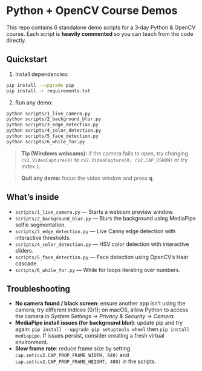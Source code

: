 # Python + OpenCV Course Demos

This repo contains 6 standalone demo scripts for a 3‑day Python & OpenCV course.
Each script is **heavily commented** so you can teach from the code directly.

## Quickstart

1) Install dependencies:
```bash
pip install --upgrade pip
pip install -r requirements.txt
```

2) Run any demo:
```bash
python scripts/1_live_camera.py
python scripts/2_background_blur.py
python scripts/3_edge_detection.py
python scripts/4_color_detection.py
python scripts/5_face_detection.py
python scripts/6_while_for.py
```

> **Tip (Windows webcams):** if the camera fails to open, try changing `cv2.VideoCapture(0)` to `cv2.VideoCapture(0, cv2.CAP_DSHOW)` or try index `1`.

> **Quit any demo:** focus the video window and press **q**.

## What’s inside

- `scripts/1_live_camera.py` — Starts a webcam preview window.
- `scripts/2_background_blur.py` — Blurs the background using MediaPipe selfie segmentation.
- `scripts/3_edge_detection.py` — Live Canny edge detection with interactive thresholds.
- `scripts/4_color_detection.py` — HSV color detection with interactive sliders.
- `scripts/5_face_detection.py` — Face detection using OpenCV’s Haar cascade.
- `scripts/6_while_for.py` — While for loops iterating over numbers.

## Troubleshooting

- **No camera found / black screen**: ensure another app isn’t using the camera; try different indices (0/1); on macOS, allow Python to access the camera in *System Settings → Privacy & Security → Camera*.
- **MediaPipe install issues (for background blur)**: update pip and try again: `pip install --upgrade pip setuptools wheel` then `pip install mediapipe`. If issues persist, consider creating a fresh virtual environment.
- **Slow frame rate**: reduce frame size by setting `cap.set(cv2.CAP_PROP_FRAME_WIDTH, 640)` and `cap.set(cv2.CAP_PROP_FRAME_HEIGHT, 480)` in the scripts.
